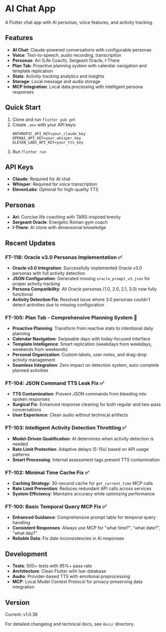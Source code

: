 # AI Chat App

A Flutter chat app with AI personas, voice features, and activity tracking.

## Features

- **AI Chat**: Claude-powered conversations with configurable personas
- **Voice**: Text-to-speech, audio recording, transcription
- **Personas**: Ari (Life Coach), Sergeant Oracle, I-There
- **Plan Tab**: Proactive planning system with calendar navigation and template replication
- **Stats**: Activity tracking analytics and insights
- **Storage**: Local message and audio storage
- **MCP Integration**: Local data processing with intelligent persona responses

## Quick Start

1. Clone and run `flutter pub get`
2. Create `.env` with your API keys:
   ```
   ANTHROPIC_API_KEY=your_claude_key
   OPENAI_API_KEY=your_whisper_key
   ELEVEN_LABS_API_KEY=your_tts_key
   ```
3. Run `flutter run`

## API Keys

- **Claude**: Required for AI chat
- **Whisper**: Required for voice transcription  
- **ElevenLabs**: Optional for high-quality TTS

## Personas

- **Ari**: Concise life coaching with TARS-inspired brevity
- **Sergeant Oracle**: Energetic Roman gym coach
- **I-There**: AI clone with dimensional knowledge

## Recent Updates

### FT-118: Oracle v3.0 Personas Implementation ✅
- **Oracle v3.0 Integration**: Successfully implemented Oracle v3.0 personas with full activity detection
- **JSON Configuration**: Generated missing `oracle_prompt_v3.json` for proper activity tracking
- **Persona Compatibility**: All Oracle personas (1.0, 2.0, 2.1, 3.0) now fully functional
- **Activity Detection Fix**: Resolved issue where 3.0 personas couldn't detect activities due to missing configuration

### FT-105: Plan Tab - Comprehensive Planning System 📝
- **Proactive Planning**: Transform from reactive stats to intentional daily planning
- **Calendar Navigation**: Swipeable days with today-focused interface
- **Template Intelligence**: Smart replication (weekdays from weekdays, weekends from weekends)
- **Personal Organization**: Custom labels, user notes, and drag-drop activity management
- **Seamless Integration**: Zero impact on detection system, auto-complete planned activities

### FT-104: JSON Command TTS Leak Fix ✅
- **TTS Contamination**: Prevent JSON commands from bleeding into spoken responses
- **Surgical Fix**: Enhanced response cleaning for both regular and two-pass conversations
- **User Experience**: Clean audio without technical artifacts

### FT-103: Intelligent Activity Detection Throttling ✅
- **Model-Driven Qualification**: AI determines when activity detection is needed
- **Rate Limit Protection**: Adaptive delays (5-15s) based on API usage patterns
- **Smart Processing**: Internal assessment tags prevent TTS contamination

### FT-102: Minimal Time Cache Fix ✅
- **Caching Strategy**: 30-second cache for `get_current_time` MCP calls
- **Rate Limit Prevention**: Reduces redundant API calls across services
- **System Efficiency**: Maintains accuracy while optimizing performance

### FT-100: Basic Temporal Query MCP Fix ✅
- **Enhanced Guidance**: Comprehensive prompt table for temporal query handling
- **Consistent Responses**: Always use MCP for "what time?", "what date?", "what day?"
- **Reliable Data**: Fix date inconsistencies in AI responses

## Development

- **Tests**: 500+ tests with 95%+ pass rate
- **Architecture**: Clean Flutter with Isar database
- **Audio**: Provider-based TTS with emotional preprocessing
- **MCP**: Local Model Context Protocol for privacy-preserving data integration

## Version

Current: v1.0.38

For detailed changelog and technical docs, see `docs/` directory.
